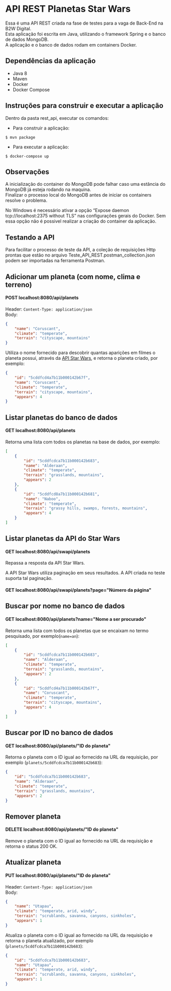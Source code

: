 # API REST Planetas Star Wars

Essa é uma API REST criada na fase de testes para a vaga de Back-End na B2W Digital.  
Esta aplicação foi escrita em Java, utilizando o framework Spring e o banco de dados MongoDB.  
A aplicação e o banco de dados rodam em containers Docker.

## Dependências da aplicação

- Java 8
- Maven
- Docker
- Docker Compose

## Instruções para construir e executar a aplicação

Dentro da pasta rest_api, executar os comandos:

- Para construir a aplicação:

```shell
$ mvn package
```
- Para executar a aplicação:

```shell
$ docker-compose up
```

## Observações

A inicialização do container do MongoDB pode falhar caso uma estância do MongoDB já esteja rodando na maquina.  
Finalizar o processo local do MongoDB antes de iniciar os containers resolve o problema.

No Windows é necessário ativar a opção “Expose daemon tcp://localhost:2375 without TLS” nas configurações gerais do Docker.
Sem essa opção não é possivel realizar a criação do container da aplicação.

## Testando a API

Para facilitar o processo de teste da API, a coleção de requisições Http prontas que estão no arquivo Teste_API_REST.postman_collection.json podem ser importadas na ferramenta Postman.

## Adicionar um planeta (com nome, clima e terreno)

#### POST localhost:8080/api/planets

Header: `Content-Type: application/json`  
Body:
```json
{
    "name": "Coruscant",
    "climate": "temperate",
    "terrain": "cityscape, mountains"
}
```

Utiliza o nome fornecido para descobrir quantas aparições em filmes o planeta possui, através da [API Star Wars](https://swapi.co/), e retorna o planeta criado, por exemplo:
```json
{
    "id": "5cddfcd4a7b11b000142b67f",
    "name": "Coruscant",
    "climate": "temperate",
    "terrain": "cityscape, mountains",
    "appears": 4
}
```

## Listar planetas do banco de dados

#### GET localhost:8080/api/planets

Retorna uma lista com todos os planetas na base de dados, por exemplo:
```json
[
    {
        "id": "5cddfcdca7b11b000142b683",
        "name": "Alderaan",
        "climate": "temperate",
        "terrain": "grasslands, mountains",
        "appears": 2
    },
    {
        "id": "5cddfcd8a7b11b000142b681",
        "name": "Naboo",
        "climate": "temperate",
        "terrain": "grassy hills, swamps, forests, mountains",
        "appears": 4
    }
]
```
## Listar planetas da API do Star Wars

#### GET localhost:8080/api/swapi/planets

Repassa a resposta da API Star Wars.

A API Star Wars utiliza paginação em seus resultados. A API criada no teste suporta tal paginação.

#### GET localhost:8080/api/swapi/planets?page="Número da página"

## Buscar por nome no banco de dados

#### GET localhost:8080/api/planets?name="Nome a ser procurado"

Retorna uma lista com todos os planetas que se encaixam no termo pesquisado, por exemplo(`name=an`):

```json
[
    {
        "id": "5cddfcdca7b11b000142b683",
        "name": "Alderaan",
        "climate": "temperate",
        "terrain": "grasslands, mountains",
        "appears": 2
    },
    {
        "id": "5cddfcd4a7b11b000142b67f",
        "name": "Coruscant",
        "climate": "temperate",
        "terrain": "cityscape, mountains",
        "appears": 4
    }
]
```

## Buscar por ID no banco de dados

#### GET localhost:8080/api/planets/"ID do planeta"

Retorna o planeta com o ID igual ao fornecido na URL da requisição, por exemplo (`planets/5cddfcdca7b11b000142b683`):

```json
{
    "id": "5cddfcdca7b11b000142b683",
    "name": "Alderaan",
    "climate": "temperate",
    "terrain": "grasslands, mountains",
    "appears": 2
}
```
## Remover planeta

#### DELETE localhost:8080/api/planets/"ID do planeta"

Remove o planeta com o ID igual ao fornecido na URL da requisição e retorna o status 200 OK.

## Atualizar planeta

#### PUT localhost:8080/api/planets/"ID do planeta"

Header: `Content-Type: application/json`  
Body:
```json
{
    "name": "Utapau",
    "climate": "temperate, arid, windy",
    "terrain": "scrublands, savanna, canyons, sinkholes",
    "appears": 1
}
```

Atualiza o planeta com o ID igual ao fornecido na URL da requisição e retorna o planeta atualizado, por exemplo (`planets/5cddfcdca7b11b000142b683`):

```json
{
    "id": "5cddfcdca7b11b000142b683",
    "name": "Utapau",
    "climate": "temperate, arid, windy",
    "terrain": "scrublands, savanna, canyons, sinkholes",
    "appears": 1
}
```
